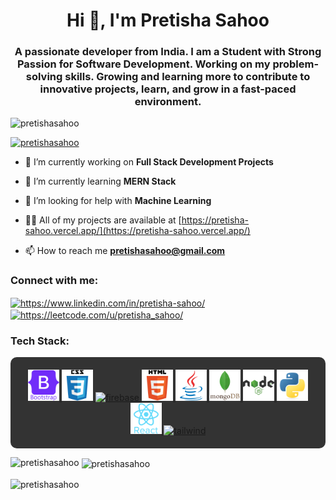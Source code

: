 <h1 align="center">Hi 👋, I'm Pretisha Sahoo</h1>
<h3 align="center">A passionate developer from India. I am a Student with Strong Passion for Software Development. Working on my problem-solving skills. Growing and learning more to contribute to innovative projects, learn, and grow in a fast-paced environment.</h3>

<p align="left"> <img src="https://komarev.com/ghpvc/?username=pretishasahoo&label=Profile%20views&color=0e75b6&style=flat" alt="pretishasahoo" /> </p>

<p align="left"> <a href="https://github.com/ryo-ma/github-profile-trophy"><img src="https://github-profile-trophy.vercel.app/?username=pretishasahoo&theme=darkhub" alt="pretishasahoo" /></a> </p>

- 🔭 I’m currently working on **Full Stack Development Projects**

- 🌱 I’m currently learning **MERN Stack**

- 🤝 I’m looking for help with **Machine Learning**

- 👨‍💻 All of my projects are available at [https://pretisha-sahoo.vercel.app/](https://pretisha-sahoo.vercel.app/)

- 📫 How to reach me **pretishasahoo@gmail.com**

<h3 align="left">Connect with me:</h3>
<p align="left">
<a href="https://linkedin.com/in/https://www.linkedin.com/in/pretisha-sahoo/" target="blank"><img align="center" src="https://raw.githubusercontent.com/rahuldkjain/github-profile-readme-generator/master/src/images/icons/Social/linked-in-alt.svg" alt="https://www.linkedin.com/in/pretisha-sahoo/" height="30" width="40" /></a>
<a href="https://www.leetcode.com/https://leetcode.com/u/pretisha_sahoo/" target="blank"><img align="center" src="https://raw.githubusercontent.com/rahuldkjain/github-profile-readme-generator/master/src/images/icons/Social/leet-code.svg" alt="https://leetcode.com/u/pretisha_sahoo/" height="30" width="40" /></a>
</p>

<h3 align="left">Tech Stack:</h3>
<p align="center" style="background-color: #333; padding: 20px; border-radius: 10px;">
  <a href="https://getbootstrap.com" target="_blank" rel="noreferrer"> 
    <img src="https://raw.githubusercontent.com/devicons/devicon/master/icons/bootstrap/bootstrap-plain-wordmark.svg" alt="bootstrap" width="50" height="50"/> 
  </a> 
  <a href="https://www.w3schools.com/css/" target="_blank" rel="noreferrer"> 
    <img src="https://raw.githubusercontent.com/devicons/devicon/master/icons/css3/css3-original-wordmark.svg" alt="css3" width="50" height="50"/> 
  </a> 
  <a href="https://firebase.google.com/" target="_blank" rel="noreferrer"> 
    <img src="https://www.vectorlogo.zone/logos/firebase/firebase-icon.svg" alt="firebase" width="50" height="50"/> 
  </a> 
  <a href="https://www.w3.org/html/" target="_blank" rel="noreferrer"> 
    <img src="https://raw.githubusercontent.com/devicons/devicon/master/icons/html5/html5-original-wordmark.svg" alt="html5" width="50" height="50"/> 
  </a> 
  <a href="https://www.java.com" target="_blank" rel="noreferrer"> 
    <img src="https://raw.githubusercontent.com/devicons/devicon/master/icons/java/java-original.svg" alt="java" width="50" height="50"/> 
  </a> 
  <a href="https://www.mongodb.com/" target="_blank" rel="noreferrer"> 
    <img src="https://raw.githubusercontent.com/devicons/devicon/master/icons/mongodb/mongodb-original-wordmark.svg" alt="mongodb" width="50" height="50"/> 
  </a> 
  <a href="https://nodejs.org" target="_blank" rel="noreferrer"> 
    <img src="https://raw.githubusercontent.com/devicons/devicon/master/icons/nodejs/nodejs-original-wordmark.svg" alt="nodejs" width="50" height="50"/> 
  </a> 
  <a href="https://www.python.org" target="_blank" rel="noreferrer"> 
    <img src="https://raw.githubusercontent.com/devicons/devicon/master/icons/python/python-original.svg" alt="python" width="50" height="50"/> 
  </a> 
  <a href="https://reactjs.org/" target="_blank" rel="noreferrer"> 
    <img src="https://raw.githubusercontent.com/devicons/devicon/master/icons/react/react-original-wordmark.svg" alt="react" width="50" height="50"/> 
  </a> 
  <a href="https://tailwindcss.com/" target="_blank" rel="noreferrer"> 
    <img src="https://www.vectorlogo.zone/logos/tailwindcss/tailwindcss-icon.svg" alt="tailwind" width="50" height="50"/> 
  </a> 
</p>

<p><img align="left" src="https://github-readme-stats.vercel.app/api/top-langs?username=pretishasahoo&show_icons=true&locale=en&layout=compact&theme=dark" alt="pretishasahoo" /></p>

<p>&nbsp;<img align="center" src="https://github-readme-stats.vercel.app/api?username=pretishasahoo&show_icons=true&locale=en&theme=dark" alt="pretishasahoo" /></p>

<p><img align="center" src="https://github-readme-streak-stats.herokuapp.com/?user=pretishasahoo&theme=dark" alt="pretishasahoo" /></p>
